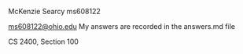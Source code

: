 McKenzie Searcy
ms608122

ms608122@ohio.edu 
My answers are recorded in the answers.md file

CS 2400, Section 100
